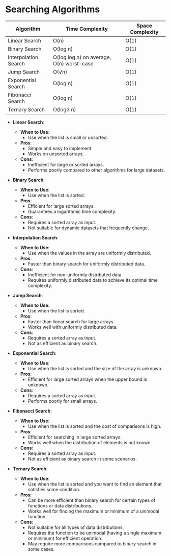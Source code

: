 # Searching Algorithms

| Algorithm            | Time Complexity                          | Space Complexity |
|----------------------|------------------------------------------|------------------|
| Linear Search        | O(n)                                     | O(1)             |
| Binary Search        | O(log n)                                 | O(1)             |
| Interpolation Search | O(log log n) on average, O(n) worst-case | O(1)             |
| Jump Search          | O(√n)                                    | O(1)             |
| Exponential Search   | O(log n)                                 | O(1)             |
| Fibonacci Search     | O(log n)                                 | O(1)             |
| Ternary Search       | O(log3 n)                                | O(1)             |

- **Linear Search**:
    - **When to Use**:
        - Use when the list is small or unsorted.
    - **Pros**:
        - Simple and easy to implement.
        - Works on unsorted arrays.
    - **Cons**:
        - Inefficient for large or sorted arrays.
        - Performs poorly compared to other algorithms for large datasets.

- **Binary Search**:
    - **When to Use**:
        - Use when the list is sorted.
    - **Pros**:
        - Efficient for large sorted arrays.
        - Guarantees a logarithmic time complexity.
    - **Cons**:
        - Requires a sorted array as input.
        - Not suitable for dynamic datasets that frequently change.

- **Interpolation Search**:
    - **When to Use**:
        - Use when the values in the array are uniformly distributed.
    - **Pros**:
        - Faster than binary search for uniformly distributed data.
    - **Cons**:
        - Inefficient for non-uniformly distributed data.
        - Requires uniformly distributed data to achieve its optimal time complexity.

- **Jump Search**:
    - **When to Use**:
        - Use when the list is sorted.
    - **Pros**:
        - Faster than linear search for large arrays.
        - Works well with uniformly distributed data.
    - **Cons**:
        - Requires a sorted array as input.
        - Not as efficient as binary search.

- **Exponential Search**:
    - **When to Use**:
        - Use when the list is sorted and the size of the array is unknown.
    - **Pros**:
        - Efficient for large sorted arrays when the upper bound is unknown.
    - **Cons**:
        - Requires a sorted array as input.
        - Performs poorly for small arrays.

- **Fibonacci Search**:
    - **When to Use**:
        - Use when the list is sorted and the cost of comparisons is high.
    - **Pros**:
        - Efficient for searching in large sorted arrays.
        - Works well when the distribution of elements is not known.
    - **Cons**:
        - Requires a sorted array as input.
        - Not as efficient as binary search in some scenarios.

- **Ternary Search**:
    - **When to Use**:
        - Use when the list is sorted and you want to find an element that satisfies some condition.
    - **Pros**:
        - Can be more efficient than binary search for certain types of functions or data distributions.
        - Works well for finding the maximum or minimum of a unimodal function.
    - **Cons**:
        - Not suitable for all types of data distributions.
        - Requires the function to be unimodal (having a single maximum or minimum) for efficient operation.
        - May require more comparisons compared to binary search in some cases.
